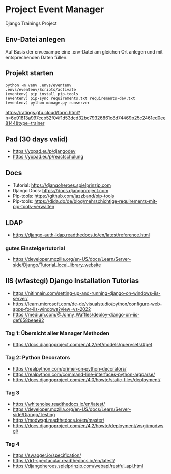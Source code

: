 # Project Event Manager
Django Trainings Project

## Env-Datei anlegen
Auf Basis der env.exampe eine .env-Datei am gleichen Ort anlegen
und mit entsprechenden Daten füllen.

## Projekt starten
    python -m venv .envs/eventenv
    .envs/eventenv/Scripts/activate
    (eventenv) pip install pip-tools
    (eventenv) pip-sync requirements.txt requirements-dev.txt
    (eventenv) python manage.py runserver

https://ratings.gfu.cloud/form.html?h=6e91813a997ccb52f04f1d53dcd32bc79326861c8d74469b25c2461ed0ee8144&type=trainer

## Pad (30 days valid)
- https://yopad.eu/p/djangodev
- https://yopad.eu/p/reactschulung

## Docs
- Tutorial: https://djangoheroes.spielprinzip.com
- Django Docs: https://docs.djangoproject.com
- Pip-tools: https://github.com/jazzband/pip-tools
- Pip-tools: https://dida.do/de/blog/mehrschichtige-requirements-mit-pip-tools-verwalten

## LDAP
- https://django-auth-ldap.readthedocs.io/en/latest/reference.html

### gutes Einsteigertutorial
- https://developer.mozilla.org/en-US/docs/Learn/Server-side/Django/Tutorial_local_library_website

## IIS (wfastcgi) Django Installation Tutorias

- https://nitinnain.com/setting-up-and-running-django-on-windows-iis-server/
- https://learn.microsoft.com/de-de/visualstudio/python/configure-web-apps-for-iis-windows?view=vs-2022
- https://medium.com/@Jonny_Waffles/deploy-django-on-iis-def658beae92

### Tag 1: Übersicht aller Manager Methoden
- https://docs.djangoproject.com/en/4.2/ref/models/querysets/#get


### Tag 2: Python Decorators
- https://realpython.com/primer-on-python-decorators/
- https://realpython.com/command-line-interfaces-python-argparse/
- https://docs.djangoproject.com/en/4.0/howto/static-files/deployment/

### Tag 3
- https://whitenoise.readthedocs.io/en/latest/
- https://developer.mozilla.org/en-US/docs/Learn/Server-side/Django/Testing
- https://modwsgi.readthedocs.io/en/master/
- https://docs.djangoproject.com/en/4.2/howto/deployment/wsgi/modwsgi/

### Tag 4
- https://swagger.io/specification/
- https://drf-spectacular.readthedocs.io/en/latest/
- https://djangoheroes.spielprinzip.com/webapi/restful_api.html